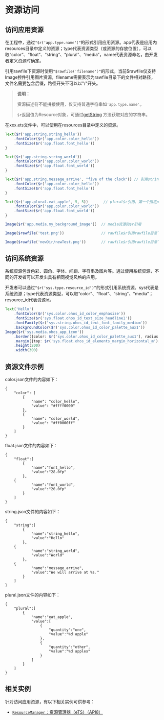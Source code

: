 # 资源访问


## 访问应用资源

在工程中，通过```"$r('app.type.name')"```的形式引用应用资源。app代表是应用内resources目录中定义的资源；type代表资源类型（或资源的存放位置），可以取“color”、“float”、“string”、“plural”、“media”，name代表资源命名，由开发者定义资源时确定。

引用rawfile下资源时使用```"$rawfile('filename')"```的形式，当前$rawfile仅支持Image控件引用图片资源，filename需要表示为rawfile目录下的文件相对路径，文件名需要包含后缀，路径开头不可以以"/"开头。

> **说明：**
>
> 资源描述符不能拼接使用，仅支持普通字符串如`'app.type.name'`。
>
> `$r`返回值为Resource对象，可通过[getString](../reference/apis/js-apis-resource-manager.md#getstring) 方法获取对应的字符串。

在xxx.ets文件中，可以使用在resources目录中定义的资源。

```ts
Text($r('app.string.string_hello'))
    .fontColor($r('app.color.color_hello'))
    .fontSize($r('app.float.font_hello'))
}

Text($r('app.string.string_world'))
    .fontColor($r('app.color.color_world'))
    .fontSize($r('app.float.font_world'))
}

Text($r('app.string.message_arrive', "five of the clock")) // 引用string资源，$r的第二个参数用于替换%s
    .fontColor($r('app.color.color_hello'))
    .fontSize($r('app.float.font_hello'))
}

Text($r('app.plural.eat_apple', 5, 5))       // plural$r引用，第一个指定plural资源，第二个参数指定单复数的数量，此处第三个数字为对%d的替换
    .fontColor($r('app.color.color_world'))
    .fontSize($r('app.float.font_world'))
}

Image($r('app.media.my_background_image'))  // media资源的$r引用

Image($rawfile('test.png'))                 // rawfile$r引用rawfile目录下图片

Image($rawfile('newDir/newTest.png'))       // rawfile$r引用rawfile目录下图片
```
## 访问系统资源

系统资源包含色彩、圆角、字体、间距、字符串及图片等。通过使用系统资源，不同的开发者可以开发出具有相同视觉风格的应用。


开发者可以通过```“$r('sys.type.resource_id')”```的形式引用系统资源。sys代表是系统资源；type代表资源类型，可以取“color”、“float”、“string”、“media”；resource_id代表资源id。

```ts
Text('Hello')
    .fontColor($r('sys.color.ohos_id_color_emphasize'))
    .fontSize($r('sys.float.ohos_id_text_size_headline1'))
    .fontFamily($r('sys.string.ohos_id_text_font_family_medium'))
    .backgroundColor($r('sys.color.ohos_id_color_palette_aux1'))
Image($r('sys.media.ohos_app_icon'))
    .border({color: $r('sys.color.ohos_id_color_palette_aux1'), radius: $r('sys.float.ohos_id_corner_radius_button'), width: 2})
    .margin({top: $r('sys.float.ohos_id_elements_margin_horizontal_m'), bottom: $r('sys.float.ohos_id_elements_margin_horizontal_l')})
    .height(200)
    .width(300)
```
## 资源文件示例

color.json文件的内容如下：


```
{
    "color": [
        {
            "name": "color_hello",
            "value": "#ffff0000"
        },
        {
            "name": "color_world",
            "value": "#ff0000ff"
        }
    ]
}
```

float.json文件的内容如下：


```
{
    "float":[
        {
            "name":"font_hello",
            "value":"28.0fp"
        },
	{
            "name":"font_world",
            "value":"20.0fp"
        }
    ]
}
```

string.json文件的内容如下：


```
{
    "string":[
        {
            "name":"string_hello",
            "value":"Hello"
        },
	{
            "name":"string_world",
            "value":"World"
        },
	{
            "name":"message_arrive",
            "value":"We will arrive at %s."
        }
    ]
}
```

plural.json文件的内容如下：


```
{
    "plural":[
        {
            "name":"eat_apple",
            "value":[
                {
                    "quantity":"one",
                    "value":"%d apple"
                },
                {
                    "quantity":"other",
                    "value":"%d apples"
                }
            ]
        }
    ]
}
```

 


## 相关实例

针对访问应用资源，有以下相关实例可供参考：

- [`ResourceManager`：资源管理器（eTS）（API8）](https://gitee.com/openharmony/applications_app_samples/tree/master/common/ResourceManager)
